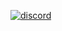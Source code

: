 [![discord](https://lanyard.cnrad.dev/api/578594879681331200?showDisplayName=true&theme=light&idleMessage=discord.gg%2F1937%20%5B%3E.%3C%5D)](https://discord.com/users/578594879681331200)
